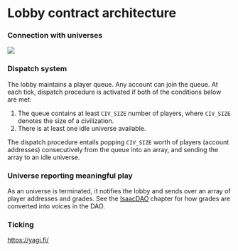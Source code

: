 # Lobby contract architecture

### Connection with universes
<img src="/assets/images/lobby.png"/>

### Dispatch system
The lobby maintains a player queue. Any account can join the queue. At each tick, dispatch procedure is activated if both of the conditions below are met:
1. The queue contains at least `CIV_SIZE` number of players, where `CIV_SIZE` denotes the size of a civilization.
2. There is at least one idle universe available.

The dispatch procedure entails popping `CIV_SIZE` worth of players (account addresses) consecutively from the queue into an array, and sending the array to an idle universe.

### Universe reporting meaningful play
As an universe is terminated, it notifies the lobby and sends over an array of player addresses and grades. See the [IsaacDAO](eng/isaacdao.md) chapter for how grades are converted into voices in the DAO.

### Ticking
https://yagi.fi/

